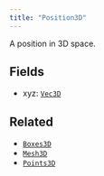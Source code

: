 ```yaml
---
title: "Position3D"
---
```


A position in 3D space.

## Fields

* xyz: [`Vec3D`](../datatypes/vec3d.md)


## Related

* [`Boxes3D`](../archetypes/boxes3d.md)
* [`Mesh3D`](../archetypes/mesh3d.md)
* [`Points3D`](../archetypes/points3d.md)
